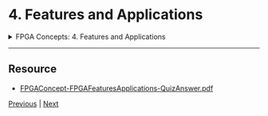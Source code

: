 # 4. Features and Applications

<details>
  <summary> FPGA Concepts: 4. Features and Applications </summary>

<p align="center" >
    <img src="https://rfpga.s3.us-west-1.amazonaws.com/HLS-for-FPGA-Part-1-Combinational-Circuits/images/4_Features-and-Applications.png" width="90%" > 
    <img src="https://rfpga.s3.us-west-1.amazonaws.com/HLS-for-FPGA-Part-1-Combinational-Circuits/images/4_Features-and-Applications_2.png" width="90%" > 
    <img src="https://rfpga.s3.us-west-1.amazonaws.com/HLS-for-FPGA-Part-1-Combinational-Circuits/images/4_Features-and-Applications_3.png" width="90%" > 
    <img src="https://rfpga.s3.us-west-1.amazonaws.com/HLS-for-FPGA-Part-1-Combinational-Circuits/images/4_Features-and-Applications_4.png" width="90%" > 
    <img src="https://rfpga.s3.us-west-1.amazonaws.com/HLS-for-FPGA-Part-1-Combinational-Circuits/images/4_Features-and-Applications_5.png" width="90%" > 
    <img src="https://rfpga.s3.us-west-1.amazonaws.com/HLS-for-FPGA-Part-1-Combinational-Circuits/images/4_Features-and-Applications_6.png" width="90%" > 
    <img src="https://rfpga.s3.us-west-1.amazonaws.com/HLS-for-FPGA-Part-1-Combinational-Circuits/images/4_Features-and-Applications_7.png" width="90%" > 

</p> 

</details>

---

## Resource

-   [FPGAConcept-FPGAFeaturesApplications-QuizAnswer.pdf](https://rfpga.s3.us-west-1.amazonaws.com/HLS-for-FPGA-Part-1-Combinational-Circuits/resources/FPGAConcept-FPGAFeaturesApplications-QuizAnswer.pdf)

[Previous](./3_Introduction.md) | [Next](./5_Design-Approach.md)
